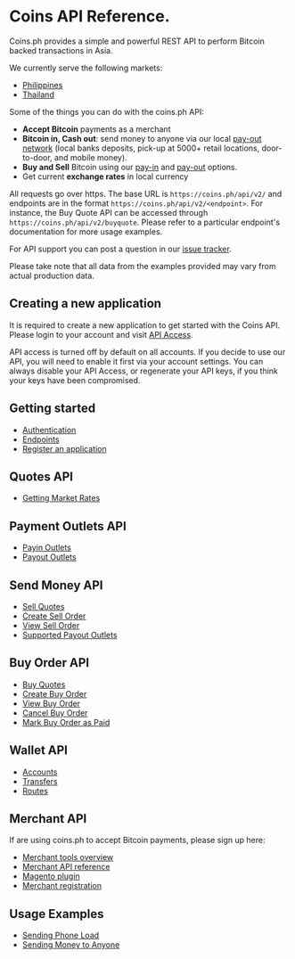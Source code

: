 # Coins API Reference.

Coins.ph provides a simple and powerful REST API to perform Bitcoin backed
transactions in Asia.

We currently serve the following markets:

* [Philippines](https://coins.ph)
* [Thailand](https://coins.co.th)

Some of the things you can do with the coins.ph API:

* **Accept Bitcoin** payments as a merchant
* **Bitcoin in, Cash out**: send money to anyone via our local [pay-out network](https://coinsph.zendesk.com/hc/en-us/articles/202398194-Which-payout-methods-are-available-) (local banks deposits, pick-up at 5000+ retail locations, door-to-door, and mobile money).
* **Buy and Sell** Bitcoin using our [pay-in](https://coinsph.zendesk.com/hc/en-us/articles/201322620-Which-payment-methods-do-you-accept-) and [pay-out](https://coinsph.zendesk.com/hc/en-us/articles/202398194-Which-payout-methods-are-available-) options.
* Get current **exchange rates** in local currency

All requests go over https. The base URL is `https://coins.ph/api/v2/` and
endpoints are in the format `https://coins.ph/api/v2/<endpoint>`. For instance,
the Buy Quote API can be accessed through `https://coins.ph/api/v2/buyquote`.
Please refer to a particular endpoint's documentation for more usage examples.

For API support you can post a question in our
[issue tracker](https://github.com/coinsph/api/issues).

Please take note that all data from the examples provided may vary from actual
production data.

## Creating a new application

It is required to create a new application to get started with the Coins API.
Please login to your account and visit [API Access](https://coins.ph/user/api).

API access is turned off by default on all accounts. If you decide to use our
API, you will need to enable it first via your account settings. You can
always disable your API Access, or regenerate your API keys, if you think your
keys have been compromised.

## Getting started

* [Authentication](auth.html)
* [Endpoints](endpoints.html)
* [Register an application](https://coins.ph/user/api)

## Quotes API

* [Getting Market Rates](quote-api.html)

## Payment Outlets API

* [Payin Outlets](payin-outlets-api.html)
* [Payout Outlets](payout-outlets-api.html)

## Send Money API

* [Sell Quotes](sell-api.html#getting-quotes)
* [Create Sell Order](sell-api.html#creating-sell-orders)
* [View Sell Order](sell-api.html#retrieving-existing-sell-orders)
* [Supported Payout Outlets](payment-outlets.html)

## Buy Order API

* [Buy Quotes](buy-api.html#getting-quotes)
* [Create Buy Order](buy-api.html#creating-buy-orders)
* [View Buy Order](buy-api.html#retrieving-existing-buy-orders)
* [Cancel Buy Order](buy-api.html#cancelling-a-buy-order)
* [Mark Buy Order as Paid](buy-api.html#marking-a-buy-order-as-paid)

## Wallet API
* [Accounts](crypto-accounts-api.html)
* [Transfers](crypto-transfers-api.html)
* [Routes](crypto-routes-api.html)

## Merchant API

If are using coins.ph to accept Bitcoin payments, please sign up here:

* [Merchant tools overview](https://coins.ph/merchants)
* [Merchant API reference](merchant-api.html)
* [Magento plugin](https://github.com/coinsph/coins-magento)
* [Merchant registration](https://coins.ph/merchants/signup)

## Usage Examples

* [Sending Phone Load](send-load.html)
* [Sending Money to Anyone](send-money.html)